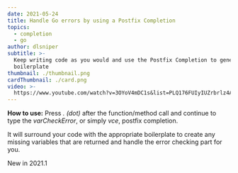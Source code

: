 ```yaml
---
date: 2021-05-24
title: Handle Go errors by using a Postfix Completion
topics:
  - completion
  - go
author: dlsniper
subtitle: >-
  Keep writing code as you would and use the Postfix Completion to generate the
  boilerplate
thumbnail: ./thumbnail.png
cardThumbnail: ./card.png
video: >-
  https://www.youtube.com/watch?v=3OYoV4mDC1s&list=PLQ176FUIyIUZrbrlz4AY1V8VzBJKZyVlW&index=67
---
```


**How to use:**
Press _. (dot)_ after the function/method call and continue to
type the _varCheckError_, or simply _vce_, postfix completion.

It will surround your code with the appropriate boilerplate to
create any missing variables that are returned and handle the error
checking part for you.

<span class="tag is-rounded">New in 2021.1</span>
